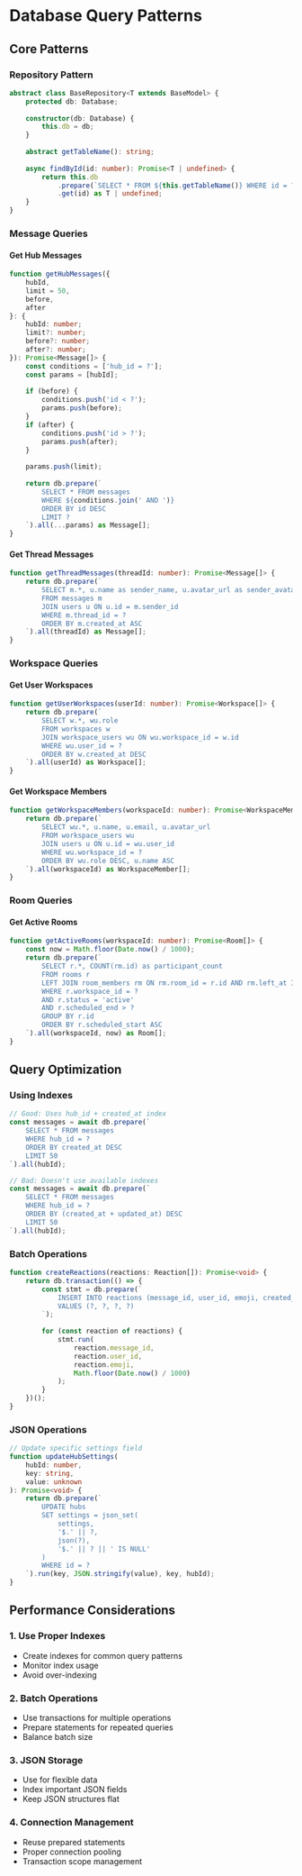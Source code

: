 # Database Query Patterns

## Core Patterns

### Repository Pattern
```typescript
abstract class BaseRepository<T extends BaseModel> {
    protected db: Database;
    
    constructor(db: Database) {
        this.db = db;
    }
    
    abstract getTableName(): string;
    
    async findById(id: number): Promise<T | undefined> {
        return this.db
            .prepare(`SELECT * FROM ${this.getTableName()} WHERE id = ?`)
            .get(id) as T | undefined;
    }
}
```

### Message Queries

#### Get Hub Messages
```typescript
function getHubMessages({
    hubId,
    limit = 50,
    before,
    after
}: {
    hubId: number;
    limit?: number;
    before?: number;
    after?: number;
}): Promise<Message[]> {
    const conditions = ['hub_id = ?'];
    const params = [hubId];
    
    if (before) {
        conditions.push('id < ?');
        params.push(before);
    }
    if (after) {
        conditions.push('id > ?');
        params.push(after);
    }
    
    params.push(limit);
    
    return db.prepare(`
        SELECT * FROM messages
        WHERE ${conditions.join(' AND ')}
        ORDER BY id DESC
        LIMIT ?
    `).all(...params) as Message[];
}
```

#### Get Thread Messages
```typescript
function getThreadMessages(threadId: number): Promise<Message[]> {
    return db.prepare(`
        SELECT m.*, u.name as sender_name, u.avatar_url as sender_avatar
        FROM messages m
        JOIN users u ON u.id = m.sender_id
        WHERE m.thread_id = ?
        ORDER BY m.created_at ASC
    `).all(threadId) as Message[];
}
```

### Workspace Queries

#### Get User Workspaces
```typescript
function getUserWorkspaces(userId: number): Promise<Workspace[]> {
    return db.prepare(`
        SELECT w.*, wu.role
        FROM workspaces w
        JOIN workspace_users wu ON wu.workspace_id = w.id
        WHERE wu.user_id = ?
        ORDER BY w.created_at DESC
    `).all(userId) as Workspace[];
}
```

#### Get Workspace Members
```typescript
function getWorkspaceMembers(workspaceId: number): Promise<WorkspaceMember[]> {
    return db.prepare(`
        SELECT wu.*, u.name, u.email, u.avatar_url
        FROM workspace_users wu
        JOIN users u ON u.id = wu.user_id
        WHERE wu.workspace_id = ?
        ORDER BY wu.role DESC, u.name ASC
    `).all(workspaceId) as WorkspaceMember[];
}
```

### Room Queries

#### Get Active Rooms
```typescript
function getActiveRooms(workspaceId: number): Promise<Room[]> {
    const now = Math.floor(Date.now() / 1000);
    return db.prepare(`
        SELECT r.*, COUNT(rm.id) as participant_count
        FROM rooms r
        LEFT JOIN room_members rm ON rm.room_id = r.id AND rm.left_at IS NULL
        WHERE r.workspace_id = ?
        AND r.status = 'active'
        AND r.scheduled_end > ?
        GROUP BY r.id
        ORDER BY r.scheduled_start ASC
    `).all(workspaceId, now) as Room[];
}
```

## Query Optimization

### Using Indexes
```typescript
// Good: Uses hub_id + created_at index
const messages = await db.prepare(`
    SELECT * FROM messages
    WHERE hub_id = ?
    ORDER BY created_at DESC
    LIMIT 50
`).all(hubId);

// Bad: Doesn't use available indexes
const messages = await db.prepare(`
    SELECT * FROM messages
    WHERE hub_id = ?
    ORDER BY (created_at + updated_at) DESC
    LIMIT 50
`).all(hubId);
```

### Batch Operations
```typescript
function createReactions(reactions: Reaction[]): Promise<void> {
    return db.transaction(() => {
        const stmt = db.prepare(`
            INSERT INTO reactions (message_id, user_id, emoji, created_at)
            VALUES (?, ?, ?, ?)
        `);
        
        for (const reaction of reactions) {
            stmt.run(
                reaction.message_id,
                reaction.user_id,
                reaction.emoji,
                Math.floor(Date.now() / 1000)
            );
        }
    })();
}
```

### JSON Operations
```typescript
// Update specific settings field
function updateHubSettings(
    hubId: number,
    key: string,
    value: unknown
): Promise<void> {
    return db.prepare(`
        UPDATE hubs
        SET settings = json_set(
            settings,
            '$.' || ?,
            json(?),
            '$.' || ? || ' IS NULL'
        )
        WHERE id = ?
    `).run(key, JSON.stringify(value), key, hubId);
}
```

## Performance Considerations

### 1. Use Proper Indexes
- Create indexes for common query patterns
- Monitor index usage
- Avoid over-indexing

### 2. Batch Operations
- Use transactions for multiple operations
- Prepare statements for repeated queries
- Balance batch size

### 3. JSON Storage
- Use for flexible data
- Index important JSON fields
- Keep JSON structures flat

### 4. Connection Management
- Reuse prepared statements
- Proper connection pooling
- Transaction scope management